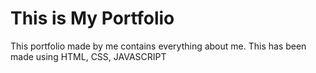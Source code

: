<h1>This is My Portfolio</h1>
<p>This portfolio made by me contains everything about me. This has been made using HTML, CSS, JAVASCRIPT</p>
